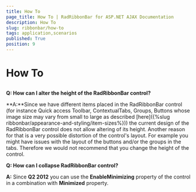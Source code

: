 ```yaml
---
title: How To
page_title: How To | RadRibbonBar for ASP.NET AJAX Documentation
description: How To
slug: ribbonbar/how-to
tags: application,scenarios
published: True
position: 9
---
```


# How To



## 

**Q: How can I alter the height of the RadRibbonBar control?**

**A:**Since we have different items placed in the RadRibbonBar control (for instance Quick access Toolbar, ContextualTabs, Groups, Buttons whose image size may vary from small to large as described [here]({%slug ribbonbar/appearance-and-styling/item-sizes%})) the current design of the RadRibbonBar control does not allow altering of its height. Another reason for that is a very possible distortion of the control's layout. For example you might have issues with the layout of the buttons and/or the groups in the tabs. Therefore we would not recommend that you change the height of the control.

**Q: How can I collapse RadRibbonBar control?**

**A:** Since **Q2 2012** you can use the **EnableMinimizing** property of the control in a combination with **Minimized** property.
